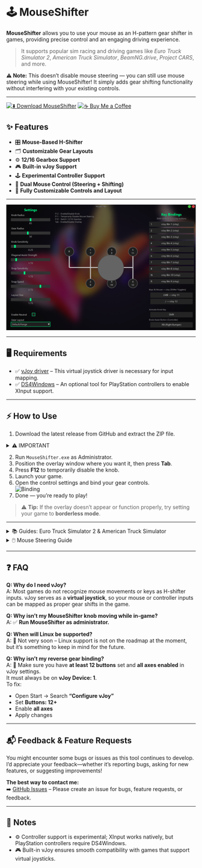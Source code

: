 # 🕹️ MouseShifter

**MouseShifter** allows you to use your mouse as an H-pattern gear shifter in games, providing precise control and an engaging driving experience.

> It supports popular sim racing and driving games like *Euro Truck Simulator 2*, *American Truck Simulator*, *BeamNG.drive*, *Project CARS*, and more.

**⚠ Note:** This doesn’t disable mouse steering — you can still use mouse steering while using MouseShifter! It simply adds gear shifting functionality without interfering with your existing controls.

---
[![⬇️ Download MouseShifter](https://img.shields.io/badge/Download-MouseShifter-blue?style=for-the-badge)](https://github.com/arnofrxdd/MouseShifter/releases/download/Release/MouseShifter.zip)
[![☕ Buy Me a Coffee](https://img.shields.io/badge/Buy_Me_a_Coffee-FFDD00?style=for-the-badge&logo=buy-me-a-coffee&logoColor=000000)](https://buymeacoffee.com/harshitparg)

## ✨ Features

- 🎛️ **Mouse-Based H-Shifter**  
- 🗂️ **Customizable Gear Layouts**  
- ⚙️ **12/16 Gearbox Support**  
- 🎮 **Built-in vJoy Support**  
- 🕹️ **Experimental Controller Support**
- 🛞 **Dual Mouse Control (Steering + Shifting)**
- 🎨 **Fully Customizable Controls and Layout**

---

![MouseShifter](MouseShifter.png)

---

## 🖥️ Requirements

- ✅ [vJoy driver](https://sourceforge.net/projects/vjoystick/) – This virtual joystick driver is necessary for input mapping.  
- ✅ [DS4Windows](https://github.com/ryochan7/ds4windows/releases) – An optional tool for PlayStation controllers to enable XInput support.

---

## ⚡ How to Use

1. Download the latest release from GitHub and extract the ZIP file.  

<details>
<summary>⚠️ IMPORTANT</summary>

- **Make sure you have at least 12 buttons set and all axes enabled in vJoy settings, must always be vJoy Device: 1**.

Start -> Search "Configure vJoy"

![vJoyConfigure](ETS2/configurevjoy.png)

</details>

2. Run `MouseShifter.exe` as Administrator.  
3. Position the overlay window where you want it, then press **Tab**.  
4. Press **F12** to temporarily disable the knob.  
5. Launch your game.  
6. Open the control settings and bind your gear controls.  
![Binding](./buttonbindings.gif)  
7. Done — you’re ready to play!  

> ⚠️ **Tip:** If the overlay doesn’t appear or function properly, try setting your game to **borderless mode**.

---






<details>
<summary>📚 Guides: Euro Truck Simulator 2 & American Truck Simulator</summary>

### ⚠️ Important
- **Before proceeding, create a backup of your `controls.sii` file**.  
- **Disable Steam Cloud**
- **Run MouseShifter as Admin**
- **Make sure you have atleast 12 buttons set and all axes enabled in vJoy settings, must always be vJoy Device: 1**.

  Start -> Search "Configure vJoy"
  
![vJoyConfigure](ETS2/configurevjoy.png)

---

### 🚛 Using in Euro Truck Simulator 2 / American Truck Simulator

1. Make sure all gears are bound to vJoy buttons in the app (default bindings are included).
2. Open the app, then launch the game.  
3. Go to **Options → Controls**, and choose **Keyboard + vJoy Device** as the main device.  

![vJoy Select](ETS2/Keyboard+vJoy.png)

4. Scroll to **H-Shifter** and map all gears and togglers.  
![Map H-Shifter](ETS2/H-Shifter%20ETS2.png)
5. Shift gears with your mouse while holding **Right Click** to look around.
---

### 🖱 Using Mouse Steering

1. Enable **Mouse Steering** in the app.  
2. Choose **H-Shifter Mouse Device** and **Mouse Steering Device**.  
3. Within the game, go to **Options → Controls**, and:  
   - ❌ **Do not** enable Keyboard + Mouse Steering.  
4. Bind the steering axis, and optionally bind the acceleration or brake axes for mouse throttle or brake.
![MouseSteer](ETS2/MouseSteer.png)

> ⚠️ **Warning:** Press **F11** to temporarily turn off mouse steering before pausing or accessing in-game menus.  
> ℹ️ **Tip:** If you want to use **dual mouse steering + H-Shifter**, see the [Dual Mouse Setup](#dual-mouse-setup) below.
---

### 🛞 Using Wheel or Pedals

1. In the game, go to **Options → Controls**.  
2. Keep **Keyboard + vJoy Device** selected as your primary device.  
3. Pick your **wheel or pedals** as an additional device.  
4. Bind the steering, throttle, brake, or clutch as needed.  
5. That’s it — you’re ready to drive!

---

### 🎮 Using Experimental Controller Support

1. Enable **Controller** in the app.
2. DO NOT SELECT Your controller yet as an additional device.
3. Bind Look Axis in the game if needed.  
4. Select your **XInput controller** as an additional device.  
5. Bind H-Shifter togglers, buttons, acceleration, and brake axes.  
6. Use the **Assist Knob button** to shift gears.

---

![ETS2 Setup](ETS2.gif)

</details>

<details>
<summary>🖱️ Mouse Steering Guide</summary>

### **Single Mouse Setup**

1. Open the **MouseShifter** app.  
2. Enable **Mouse Steering**.  
3. Select **H-Shifter Mouse Device**: choose your USB mouse for H-Shifter.  
4. Select **Mouse Steering Device**: select the same mouse as the H-Shifter.  
5. Your H-Shifter will now be temporarily disabled; hold down the **Activate Knob Key** to use H-Shifter.  
6. Open your game and go to **Control Options**.  
   - **Do NOT enable Mouse Steering** if your game enables it by default.  
7. Bind your steering:
   - For key bindings: select left/right and move your mouse accordingly.  
   - For steering axes bindings: select the axis and move your mouse (method may vary per game).  
8. If you haven’t already, bind H-Shifter buttons.  
9. Done! You can now play with mouse steering while holding the **Activate Knob Key** to use H-Shifter.  

> ⚠️ **Note:** Always press **F11** to temporarily disable mouse steering before pausing the game or accessing menus.

---

### **Dual Mouse Setup**

1. Open the **MouseShifter** app.  
2. Enable **Mouse Steering**.  
3. Select **H-Shifter Mouse Device**: choose the mouse you want for H-Shifter.  
4. Select **Mouse Steering Device**: choose your second mouse for steering.  
5. Open your game and go to **Control Options**.  
   - **Do NOT enable Mouse Steering** if your game enables it by default.  
6. Bind your steering(method may vary per game):
   - For key/button bindings: select left/right and move your steering mouse accordingly.  
   - For steering axes bindings: select the axis and move your mouse.   
7. If you haven’t already, bind H-Shifter buttons.  
8. Done! You can now play with mouse steering enabled while using the second mouse for H-Shifter.  

> ⚠️ **Note:** Always press **F11** to temporarily disable mouse steering before pausing the game or accessing menus.

</details>

---

## ❓ FAQ  

**Q: Why do I need vJoy?**  
A: Most games do not recognize mouse movements or keys as H-shifter inputs. vJoy serves as a **virtual joystick**, so your mouse or controller inputs can be mapped as proper gear shifts in the game.  

**Q: Why isn’t my MouseShifter knob moving while in-game?**  
A: ✅ **Run MouseShifter as administrator.**  

**Q: When will Linux be supported?**  
A: 🐧 Not very soon – Linux support is not on the roadmap at the moment, but it’s something to keep in mind for the future.  

**Q: Why isn’t my reverse gear binding?**  
A: 🔄 Make sure you have **at least 12 buttons** set and **all axes enabled** in vJoy settings.  
It must always be on **vJoy Device: 1**.  
To fix:  
- Open Start → Search **“Configure vJoy”**  
- Set **Buttons: 12+**  
- Enable **all axes**  
- Apply changes  

---

## 📬 Feedback & Feature Requests

You might encounter some bugs or issues as this tool continues to develop.  
I’d appreciate your feedback—whether it’s reporting bugs, asking for new features, or suggesting improvements!

**The best way to contact me:**  
➡️ [GitHub Issues](https://github.com/arnofrxdd/MouseShifter/issues) – Please create an issue for bugs, feature requests, or feedback.

---

## 📝 Notes

- ⚙️ Controller support is experimental; XInput works natively, but PlayStation controllers require DS4Windows.  
- 🎮 Built-in vJoy ensures smooth compatibility with games that support virtual joysticks.
